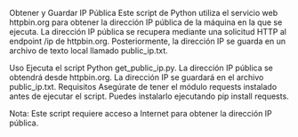Obtener y Guardar IP Pública
Este script de Python utiliza el servicio web httpbin.org para obtener la dirección IP pública de la máquina en la que se ejecuta. La dirección IP pública se recupera mediante una solicitud HTTP al endpoint /ip de httpbin.org. Posteriormente, la dirección IP se guarda en un archivo de texto local llamado public_ip.txt.

Uso
Ejecuta el script Python get_public_ip.py.
La dirección IP pública se obtendrá desde httpbin.org.
La dirección IP se guardará en el archivo public_ip.txt.
Requisitos
Asegúrate de tener el módulo requests instalado antes de ejecutar el script. Puedes instalarlo ejecutando pip install requests.

Nota: Este script requiere acceso a Internet para obtener la dirección IP pública.




